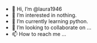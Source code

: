 - 👋 Hi, I’m @laura1946
- 👀 I’m interested in nothing.
- 🌱 I’m currently learning python.
- 💞️ I’m looking to collaborate on ...
- 📫 How to reach me ...

<!---
laura1946/laura1946 is a ✨ special ✨ repository because its `README.md` (this file) appears on your GitHub profile.
You can click the Preview link to take a look at your changes.
--->
